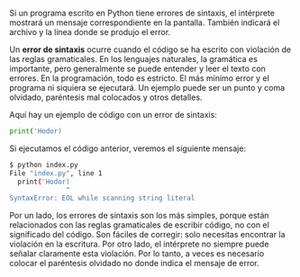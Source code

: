 
Si un programa escrito en Python tiene errores de sintaxis, el intérprete mostrará un mensaje correspondiente en la pantalla. También indicará el archivo y la línea donde se produjo el error.

Un **error de sintaxis** ocurre cuando el código se ha escrito con violación de las reglas gramaticales. En los lenguajes naturales, la gramática es importante, pero generalmente se puede entender y leer el texto con errores. En la programación, todo es estricto. El más mínimo error y el programa ni siquiera se ejecutará. Un ejemplo puede ser un punto y coma olvidado, paréntesis mal colocados y otros detalles.

Aquí hay un ejemplo de código con un error de sintaxis:

```python
print('Hodor)
```


Si ejecutamos el código anterior, veremos el siguiente mensaje:

```bash
$ python index.py
File "index.py", line 1
  print('Hodor)
              ^
SyntaxError: EOL while scanning string literal
```

Por un lado, los errores de sintaxis son los más simples, porque están relacionados con las reglas gramaticales de escribir código, no con el significado del código. Son fáciles de corregir: solo necesitas encontrar la violación en la escritura. Por otro lado, el intérprete no siempre puede señalar claramente esta violación. Por lo tanto, a veces es necesario colocar el paréntesis olvidado no donde indica el mensaje de error.
